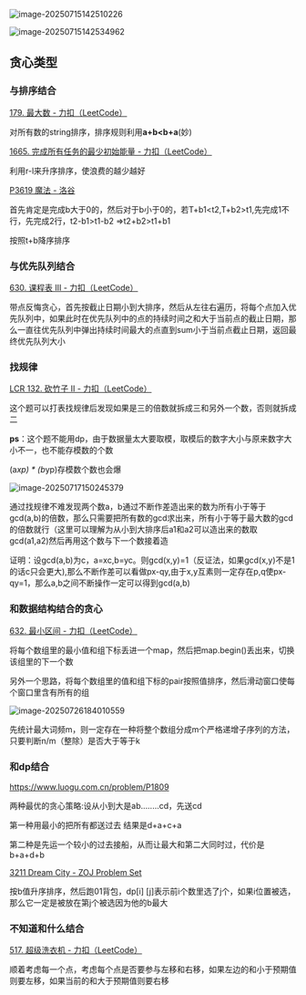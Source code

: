 ![image-20250715142510226](C:\Users\LENOVO\AppData\Roaming\Typora\typora-user-images\image-20250715142510226.png)

![image-20250715142534962](C:\Users\LENOVO\AppData\Roaming\Typora\typora-user-images\image-20250715142534962.png)

## 贪心类型

### 与排序结合

[179. 最大数 - 力扣（LeetCode）](https://leetcode.cn/problems/largest-number/description/)

对所有数的string排序，排序规则利用**a+b<b+a**(妙)

[1665. 完成所有任务的最少初始能量 - 力扣（LeetCode）](https://leetcode.cn/problems/minimum-initial-energy-to-finish-tasks/description/?envType=problem-list-v2&envId=Exn5Frg2)

利用r-l来升序排序，使浪费的越少越好

[P3619 魔法 - 洛谷](https://www.luogu.com.cn/problem/P3619)

首先肯定是完成b大于0的，然后对于b小于0的，若T+b1<t2,T+b2>t1,先完成1不行，先完成2行，t2-b1>t1-b2 =>t2+b2>t1+b1

按照t+b降序排序

### 与优先队列结合

[630. 课程表 III - 力扣（LeetCode）](https://leetcode.cn/problems/course-schedule-iii/description/?envType=problem-list-v2&envId=Exn5Frg2)

带点反悔贪心，首先按截止日期小到大排序，然后从左往右遍历，将每个点加入优先队列中，如果此时在优先队列中的点的持续时间之和大于当前点的截止日期，那么一直往优先队列中弹出持续时间最大的点直到sum小于当前点截止日期，返回最终优先队列大小

### 找规律

[LCR 132. 砍竹子 II - 力扣（LeetCode）](https://leetcode.cn/problems/jian-sheng-zi-ii-lcof/description/?envType=problem-list-v2&envId=Exn5Frg2)

这个题可以打表找规律后发现如果是三的倍数就拆成三和另外一个数，否则就拆成二

**ps**：这个题不能用dp，由于数据量太大要取模，取模后的数字大小与原来数字大小不一，也不能存模数的个数

(a*xp) * (b*yp)存模数个数也会爆





![image-20250717150245379](C:\Users\LENOVO\AppData\Roaming\Typora\typora-user-images\image-20250717150245379.png)

通过找规律不难发现两个数a，b通过不断作差造出来的数为所有小于等于gcd(a,b)的倍数，那么只需要把所有数的gcd求出来，所有小于等于最大数的gcd的倍数就行（这里可以理解为从小到大排序后a1和a2可以造出来的数取gcd(a1,a2)然后再用这个数与下一个数接着造

证明：设gcd(a,b)为c，a=xc,b=yc。则gcd(x,y)=1（反证法，如果gcd(x,y)不是1的话c只会更大),那么不断作差可以看做px-qy,由于x,y互素则一定存在p,q使px-qy=1，那么a,b之间不断操作一定可以得到gcd(a,b)



### 和数据结构结合的贪心

[632. 最小区间 - 力扣（LeetCode）](https://leetcode.cn/problems/smallest-range-covering-elements-from-k-lists/description/?envType=problem-list-v2&envId=Exn5Frg2)

将每个数组里的最小值和组下标丢进一个map，然后把map.begin()丢出来，切换该组里的下一个数

另外一个思路，将每个数组里的值和组下标的pair按照值排序，然后滑动窗口使每个窗口里含有所有的组





![image-20250726184010559](C:\Users\LENOVO\AppData\Roaming\Typora\typora-user-images\image-20250726184010559.png)

先统计最大词频m，则一定存在一种将整个数组分成m个严格递增子序列的方法，只要判断n/m（整除）是否大于等于k





### 和dp结合

https://www.luogu.com.cn/problem/P1809

两种最优的贪心策略:设从小到大是ab........cd，先送cd

第一种用最小的把所有都送过去 结果是d+a+c+a

第二种是先运一个较小的过去接船，从而让最大和第二大同时过，代价是b+a+d+b



[3211 Dream City - ZOJ Problem Set](https://pintia.cn/problem-sets/91827364500/exam/problems/type/7?problemSetProblemId=91827367873)

按b值升序排序，然后跑01背包，dp[i] [j]表示前i个数里选了j个，如果i位置被选，那么它一定是被放在第j个被选因为他的b最大



### 不知道和什么结合

[517. 超级洗衣机 - 力扣（LeetCode）](https://leetcode.cn/problems/super-washing-machines/description/?envType=problem-list-v2&envId=Exn5Frg2)

顺着考虑每一个点，考虑每个点是否要参与左移和右移，如果左边的和小于预期值则要左移，如果当前的和大于预期值则要右移






